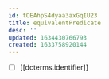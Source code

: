 ```yaml
---
id: tOEAhpS4dyaa3axGqIU23
title: equivalentPredicate
desc: ''
updated: 1634430766793
created: 1633758920144
---
```


- [ ] [[dcterms.identifier]] 
